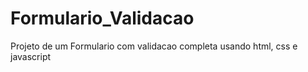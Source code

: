 # Formulario_Validacao
 Projeto de um Formulario com validacao completa usando html, css e javascript
